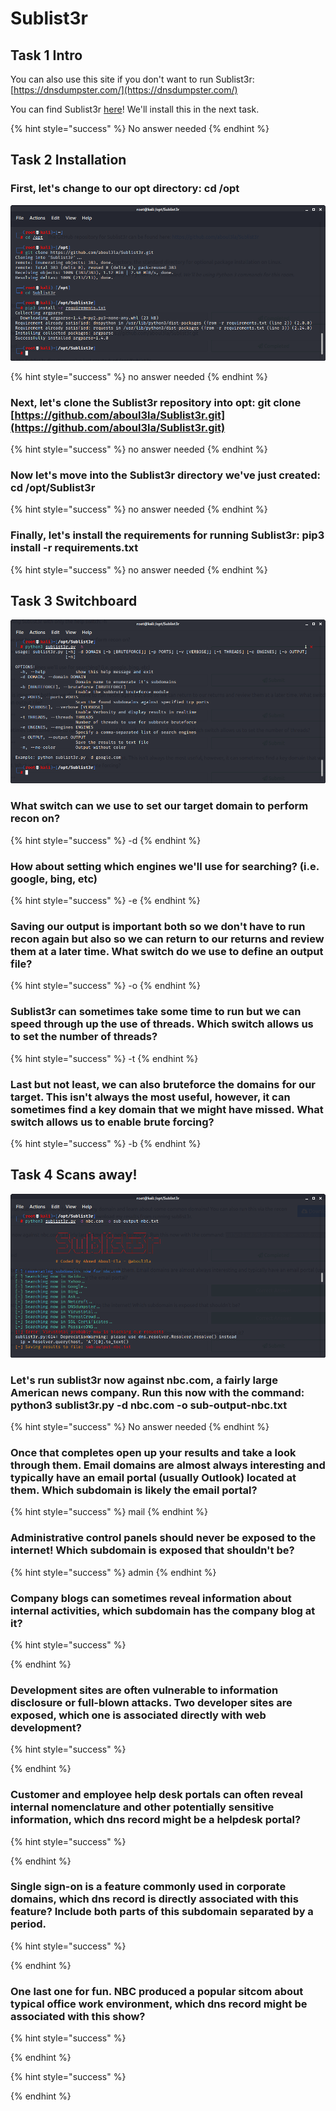 # Sublist3r

## Task 1 Intro

You can also use this site if you don't want to run Sublist3r: [https://dnsdumpster.com/](https://dnsdumpster.com/)

You can find Sublist3r [here](https://github.com/aboul3la/Sublist3r)! We'll install this in the next task.

{% hint style="success" %}
No answer needed
{% endhint %}

## Task 2 Installation

### First, let's change to our opt directory: cd /opt

![](../.gitbook/assets/image%20%28228%29.png)

{% hint style="success" %}
no answer needed
{% endhint %}

### Next, let's clone the Sublist3r repository into opt: git clone [https://github.com/aboul3la/Sublist3r.git](https://github.com/aboul3la/Sublist3r.git)

{% hint style="success" %}
no answer needed
{% endhint %}

### Now let's move into the Sublist3r directory we've just created: cd /opt/Sublist3r

{% hint style="success" %}
no answer needed
{% endhint %}

### Finally, let's install the requirements for running Sublist3r: pip3 install -r requirements.txt

{% hint style="success" %}
no answer needed
{% endhint %}

## Task 3 Switchboard

![](../.gitbook/assets/image%20%28231%29.png)

### What switch can we use to set our target domain to perform recon on?

{% hint style="success" %}
-d
{% endhint %}

### How about setting which engines we'll use for searching? \(i.e. google, bing, etc\)

{% hint style="success" %}
-e
{% endhint %}

### Saving our output is important both so we don't have to run recon again but also so we can return to our returns and review them at a later time. What switch do we use to define an output file?

{% hint style="success" %}
-o
{% endhint %}

### Sublist3r can sometimes take some time to run but we can speed through up the use of threads. Which switch allows us to set the number of threads?

{% hint style="success" %}
-t
{% endhint %}

### Last but not least, we can also bruteforce the domains for our target. This isn't always the most useful, however, it can sometimes find a key domain that we might have missed. What switch allows us to enable brute forcing?

{% hint style="success" %}
-b
{% endhint %}

## Task 4 Scans away!

![](../.gitbook/assets/image%20%28230%29.png)

### Let's run sublist3r now against nbc.com, a fairly large American news company. Run this now with the command: python3 sublist3r.py -d nbc.com -o sub-output-nbc.txt

{% hint style="success" %}
No answer needed
{% endhint %}

### Once that completes open up your results and take a look through them. Email domains are almost always interesting and typically have an email portal \(usually Outlook\) located at them. Which subdomain is likely the email portal?

{% hint style="success" %}
mail
{% endhint %}

### Administrative control panels should never be exposed to the internet! Which subdomain is exposed that shouldn't be?

{% hint style="success" %}
admin
{% endhint %}

### Company blogs can sometimes reveal information about internal activities, which subdomain has the company blog at it?

{% hint style="success" %}

{% endhint %}

### Development sites are often vulnerable to information disclosure or full-blown attacks. Two developer sites are exposed, which one is associated directly with web development?

{% hint style="success" %}

{% endhint %}

### Customer and employee help desk portals can often reveal internal nomenclature and other potentially sensitive information, which dns record might be a helpdesk portal?

{% hint style="success" %}

{% endhint %}

### Single sign-on is a feature commonly used in corporate domains, which dns record is directly associated with this feature? Include both parts of this subdomain separated by a period.

{% hint style="success" %}

{% endhint %}

### One last one for fun. NBC produced a popular sitcom about typical office work environment, which dns record might be associated with this show?

{% hint style="success" %}

{% endhint %}



{% hint style="success" %}

{% endhint %}

